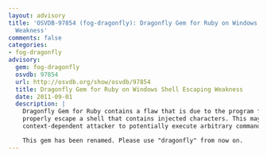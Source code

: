 ```yaml
---
layout: advisory
title: 'OSVDB-97854 (fog-dragonfly): Dragonfly Gem for Ruby on Windows Shell Escaping
  Weakness'
comments: false
categories:
- fog-dragonfly
advisory:
  gem: fog-dragonfly
  osvdb: 97854
  url: http://osvdb.org/show/osvdb/97854
  title: Dragonfly Gem for Ruby on Windows Shell Escaping Weakness
  date: 2011-09-01
  description: |
    Dragonfly Gem for Ruby contains a flaw that is due to the program failing to
    properly escape a shell that contains injected characters. This may allow a
    context-dependent attacker to potentially execute arbitrary commands.

    This gem has been renamed. Please use "dragonfly" from now on.
---
```

